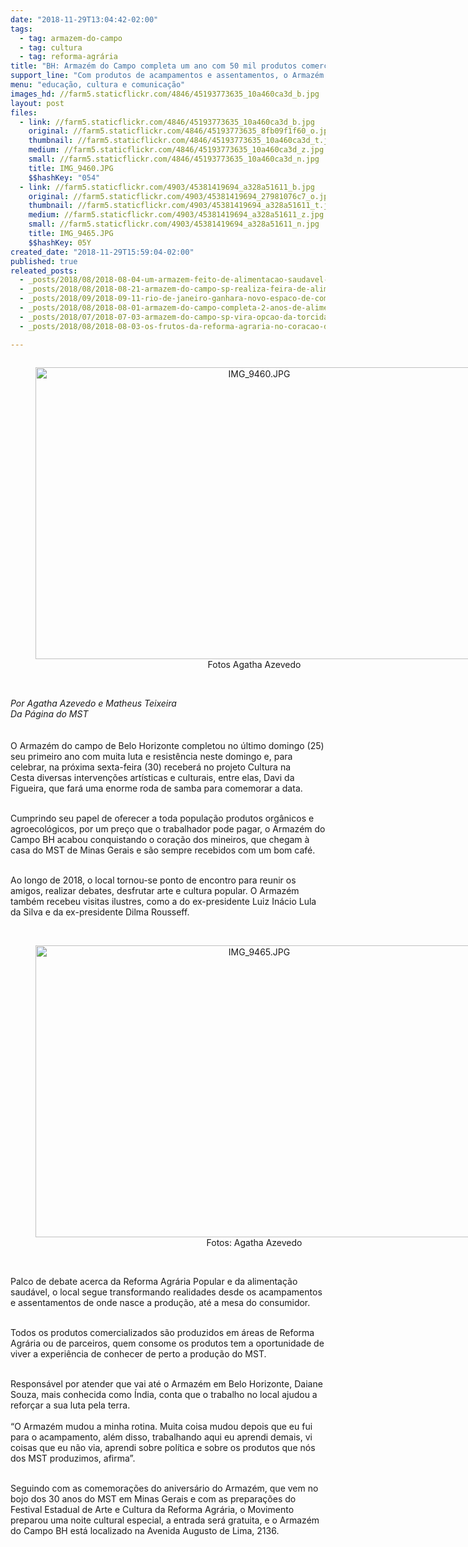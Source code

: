 ```yaml
---
date: "2018-11-29T13:04:42-02:00"
tags:
  - tag: armazem-do-campo
  - tag: cultura
  - tag: reforma-agrária
title: "BH: Armazém do Campo completa um ano com 50 mil produtos comercializados\n\n"
support_line: "Com produtos de acampamentos e assentamentos, o Armazém faz parte da resistência do MST de Minas Gerais, que completou 30 anos em 2018"
menu: "educação, cultura e comunicação"
images_hd: //farm5.staticflickr.com/4846/45193773635_10a460ca3d_b.jpg
layout: post
files:
  - link: //farm5.staticflickr.com/4846/45193773635_10a460ca3d_b.jpg
    original: //farm5.staticflickr.com/4846/45193773635_8fb09f1f60_o.jpg
    thumbnail: //farm5.staticflickr.com/4846/45193773635_10a460ca3d_t.jpg
    medium: //farm5.staticflickr.com/4846/45193773635_10a460ca3d_z.jpg
    small: //farm5.staticflickr.com/4846/45193773635_10a460ca3d_n.jpg
    title: IMG_9460.JPG
    $$hashKey: "054"
  - link: //farm5.staticflickr.com/4903/45381419694_a328a51611_b.jpg
    original: //farm5.staticflickr.com/4903/45381419694_27981076c7_o.jpg
    thumbnail: //farm5.staticflickr.com/4903/45381419694_a328a51611_t.jpg
    medium: //farm5.staticflickr.com/4903/45381419694_a328a51611_z.jpg
    small: //farm5.staticflickr.com/4903/45381419694_a328a51611_n.jpg
    title: IMG_9465.JPG
    $$hashKey: 05Y
created_date: "2018-11-29T15:59:04-02:00"
published: true
releated_posts:
  - _posts/2018/08/2018-08-04-um-armazem-feito-de-alimentacao-saudavel-e-luta-popular.md
  - _posts/2018/08/2018-08-21-armazem-do-campo-sp-realiza-feira-de-alimentos-organicos-a-preco-de-custo.md
  - _posts/2018/09/2018-09-11-rio-de-janeiro-ganhara-novo-espaco-de-comercializacao-de-produtos-da-reforma-agraria.md
  - _posts/2018/08/2018-08-01-armazem-do-campo-completa-2-anos-de-alimento-saudavel-e-politica-em-sp.md
  - _posts/2018/07/2018-07-03-armazem-do-campo-sp-vira-opcao-da-torcida-durante-a-copa-do-mundo.md
  - _posts/2018/08/2018-08-03-os-frutos-da-reforma-agraria-no-coracao-de-sao-paulo-dois-anos-de-armazem-do-campo.md

---
```

<div style="text-align:center">
<figure class="image" style="display:inline-block"><img alt="IMG_9460.JPG" height="467" src="//farm5.staticflickr.com/4846/45193773635_10a460ca3d_b.jpg" width="700" />
<figcaption>Fotos&nbsp;Agatha Azevedo</figcaption>
</figure>
</div>

<p><br />
<em>Por Agatha Azevedo e Matheus Teixeira<br />
Da P&aacute;gina do MST&nbsp;&nbsp;</em><br />
<br />
<br />
O Armaz&eacute;m do campo de&nbsp;Belo Horizonte completou no &uacute;ltimo domingo (25) seu primeiro ano com&nbsp;muita luta e resist&ecirc;ncia neste domingo e, para celebrar,&nbsp;na pr&oacute;xima sexta-feira&nbsp;(30) receber&aacute; no projeto&nbsp;Cultura na Cesta&nbsp;diversas interven&ccedil;&otilde;es art&iacute;sticas e culturais, entre elas,&nbsp;Davi da Figueira, que far&aacute; uma enorme roda de samba para comemorar a data.</p>

<p><br />
Cumprindo seu papel de oferecer a toda popula&ccedil;&atilde;o produtos org&acirc;nicos e agroecol&oacute;gicos, por um pre&ccedil;o que o trabalhador pode pagar, o Armaz&eacute;m do Campo BH acabou conquistando o cora&ccedil;&atilde;o dos mineiros, que chegam &agrave; casa do MST de Minas Gerais e s&atilde;o sempre recebidos com um bom caf&eacute;.&nbsp;</p>

<p><br />
Ao longo de 2018, o local&nbsp;tornou-se ponto de encontro para reunir os amigos, realizar debates, desfrutar&nbsp;arte e&nbsp;cultura popular. O&nbsp;Armaz&eacute;m tamb&eacute;m recebeu&nbsp;visitas ilustres, como a do ex-presidente Luiz In&aacute;cio Lula da Silva e da ex-presidente Dilma Rousseff.<br />
&nbsp;</p>

<div style="text-align:center">
<figure class="image" style="display:inline-block"><img alt="IMG_9465.JPG" height="467" src="//farm5.staticflickr.com/4903/45381419694_a328a51611_b.jpg" width="700" />
<figcaption>Fotos: Agatha Azevedo</figcaption>
</figure>
</div>

<p><br />
Palco de&nbsp;debate acerca da Reforma Agr&aacute;ria Popular e da alimenta&ccedil;&atilde;o saud&aacute;vel, o local&nbsp;segue transformando realidades desde os acampamentos e assentamentos de onde nasce&nbsp;a produ&ccedil;&atilde;o, at&eacute; a mesa do consumidor.</p>

<p><br />
Todos os produtos comercializados s&atilde;o produzidos em&nbsp;&aacute;reas de Reforma Agr&aacute;ria ou de parceiros,&nbsp;quem consome os produtos tem a oportunidade de viver&nbsp;a experi&ecirc;ncia de conhecer de perto a produ&ccedil;&atilde;o do MST.</p>

<p><br />
Respons&aacute;vel por atender que vai at&eacute; o Armaz&eacute;m em Belo Horizonte,&nbsp;Daiane Souza,&nbsp;mais conhecida como &Iacute;ndia, conta que&nbsp;o trabalho no local ajudou a refor&ccedil;ar a sua luta pela terra.<br />
<br />
&ldquo;O Armaz&eacute;m mudou a minha rotina. Muita coisa mudou depois que eu fui para o acampamento, al&eacute;m disso,&nbsp;trabalhando aqui eu aprendi demais, vi coisas que eu n&atilde;o via, aprendi sobre pol&iacute;tica e sobre os produtos que n&oacute;s dos MST produzimos, afirma&rdquo;.</p>

<p><br />
Seguindo com as comemora&ccedil;&otilde;es do anivers&aacute;rio do Armaz&eacute;m, que vem no bojo&nbsp;dos 30 anos do MST em&nbsp;Minas Gerais e com as prepara&ccedil;&otilde;es do Festival Estadual de Arte e Cultura da Reforma Agr&aacute;ria, o Movimento preparou uma noite cultural especial, a&nbsp;entrada ser&aacute; gratuita, e o Armaz&eacute;m do Campo BH est&aacute; localizado na Avenida&nbsp;Augusto de Lima, 2136.&nbsp;<br />
&nbsp;</p>
